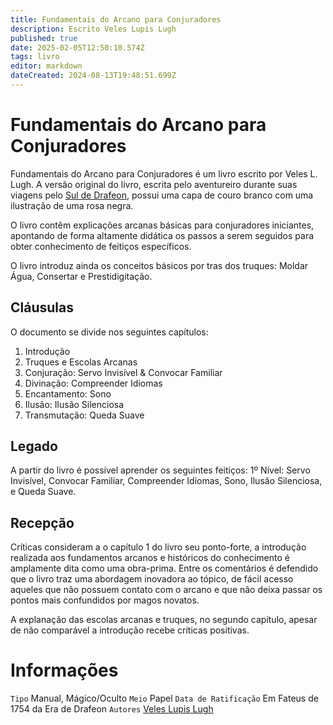 ```yaml
---
title: Fundamentais do Arcano para Conjuradores
description: Escrito Veles Lupis Lugh
published: true
date: 2025-02-05T12:50:10.574Z
tags: livro
editor: markdown
dateCreated: 2024-08-13T19:48:51.699Z
---
```


# Fundamentais do Arcano para Conjuradores
Fundamentais do Arcano para Conjuradores é um livro escrito por Veles L. Lugh. A versão original do livro, escrita pelo aventureiro durante suas viagens pelo [Sul de Drafeon](/lugares/plano-material/drafeon/sul-de-drafeon), possui uma capa de couro branco com uma ilustração de uma rosa negra.

O livro contêm explicações arcanas básicas para conjuradores iniciantes, apontando de forma altamente didática os passos a serem seguidos para obter conhecimento de feitiços específicos.

O livro introduz ainda os conceitos básicos por tras dos truques: Moldar Água, Consertar e Prestidigitação.

## Cláusulas
O documento se divide nos seguintes capítulos:

1. Introdução
2. Truques e Escolas Arcanas
3. Conjuração: Servo Invisível & Convocar Familiar
4. Divinação: Compreender Idiomas
5. Encantamento: Sono
6. Ilusão: Ilusão Silenciosa
7. Transmutação: Queda Suave

## Legado
A partir do livro é possível aprender os seguintes feitiços:
1º Nível: Servo Invisível, Convocar Familiar, Compreender Idiomas, Sono, Ilusão Silenciosa, e Queda Suave.

## Recepção
Críticas consideram a o capítulo 1 do livro seu ponto-forte, a introdução realizada aos fundamentos arcanos e históricos do conhecimento é amplamente dita como uma obra-prima. Entre os comentários é defendido que o livro traz uma abordagem inovadora ao tópico, de fácil acesso aqueles que não possuem contato com o arcano e que não deixa passar os pontos mais confundidos por magos novatos.

A explanação das escolas arcanas e truques, no segundo capítulo, apesar de não comparável a introdução recebe críticas positivas.

# Informações
`Tipo` Manual, Mágico/Oculto
`Meio` Papel 
`Data de Ratificação` Em Fateus de 1754 da Era de Drafeon 
`Autores` [Veles Lupis Lugh](/individuos/personagens-de-jogadores/veles-lupis-lugh)